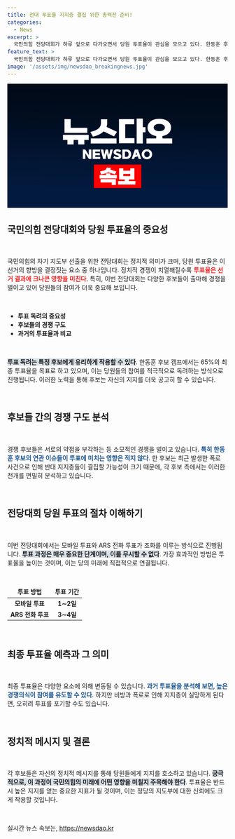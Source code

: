 ```yaml
---
title: 전대 투표율 지지층 결집 위한 총력전 준비!
categories:
  - News
excerpt: >
  국민의힘 전당대회가 하루 앞으로 다가오면서 당원 투표율이 관심을 모으고 있다. 한동훈 후보는 65% 투표율 목표를 세우고 지지를 호소하는 중. 경쟁 후보들은 최근 폭로 여파를 주목하며 당심의 향방을 주시하고 있다. 누가 당권을 쥘지 긴장감이 고조된다.
feature_text: >
  국민의힘 전당대회가 하루 앞으로 다가오면서 당원 투표율이 관심을 모으고 있다. 한동훈 후보는 65% 투표율 목표를 세우고 지지를 호소하는 중. 경쟁 후보들은 최근 폭로 여파를 주목하며 당심의 향방을 주시하고 있다. 누가 당권을 쥘지 긴장감이 고조된다.
image: '/assets/img/newsdao_breakingnews.jpg'
---
```


<p><img src="/assets/img/newsdao_breakingnews.jpg" alt="pcversion 속보" /></p>

<h2 data-ke-size="size26">국민의힘 전당대회와 당원 투표율의 중요성</h2>

<p data-ke-size="size16">&nbsp;</p>

<p>국민의힘의 차기 지도부 선출을 위한 전당대회는 정치적 의미가 크며, 당원 투표율은 이 선거의 향방을 결정짓는 요소 중 하나입니다. 정치적 경쟁이 치열해질수록 <b><span style="color: #ee2323;">투표율은 선거 결과에 크나큰 영향을 미친다</span></b>. 특히, 이번 전당대회는 다양한 후보들이 출마해 경쟁을 벌이고 있어 당원들의 참여가 더욱 중요해 보입니다. </p>

<p data-ke-size="size16">&nbsp;</p>

<div>
  <ul>
    <li><b>투표 독려의 중요성</b></li>
    <li><b>후보들의 경쟁 구도</b></li>
    <li><b>과거의 투표율과 비교</b></li>
  </ul>
</div>

<p data-ke-size="size16">&nbsp;</p>

<p><b><span style="background-color: #21538527;">투표 독려는 특정 후보에게 유리하게 작용할 수 있다</span></b>. 한동훈 후보 캠프에서는 65%의 최종 투표율을 목표로 하고 있으며, 이는 당원들의 참여를 적극적으로 독려하는 방식으로 진행됩니다. 이러한 노력을 통해 후보는 자신의 지지를 더욱 공고히 할 수 있습니다. </p>

<p data-ke-size="size16">&nbsp;</p>

<h2 data-ke-size="size26">후보들 간의 경쟁 구도 분석</h2>

<p data-ke-size="size16">&nbsp;</p>

<p>경쟁 후보들은 서로의 약점을 부각하는 등 소모적인 경쟁을 벌이고 있습니다. <b><span style="color: #1a5490;">특히 한동훈 후보의 연관 이슈들이 투표에 미치는 영향은 적지 않다</span></b>. 한 후보는 최근 발생한 폭로 사건으로 인해 반대 지지층들이 결집할 가능성이 크기 때문에, 각 후보 측에서는 이러한 전개를 면밀히 분석하고 있습니다. </p>

<p data-ke-size="size16">&nbsp;</p>

<h2 data-ke-size="size26">전당대회 당원 투표의 절차 이해하기</h2>

<p data-ke-size="size16">&nbsp;</p>

<p>이번 전당대회에서는 모바일 투표와 ARS 전화 투표가 조화를 이루는 방식으로 진행됩니다. <b><span style="background-color: #21538527;">투표 과정은 매우 중요한 단계이며, 이를 무시할 수 없다</span></b>. 가장 효과적인 방법은 투표율을 높이는 것이며, 이는 당의 미래에 직접적으로 연결됩니다. </p>

<p data-ke-size="size16">&nbsp;</p>

<table>
  <thead>
    <tr>
      <td style="text-align: center; height: 17px;"><b>투표 방법</b></td>
      <td style="text-align: center; height: 17px;"><b>투표 기간</b></td>
    </tr>
  </thead>
  <tbody>
    <tr>
      <td style="text-align: center; height: 17px;"><b>모바일 투표</b></td>
      <td style="text-align: center; height: 17px;"><b>1∼2일</b></td>
    </tr>
    <tr>
      <td style="text-align: center; height: 17px;"><b>ARS 전화 투표</b></td>
      <td style="text-align: center; height: 17px;"><b>3∼4일</b></td>
    </tr>
  </tbody>
</table>

<p data-ke-size="size16">&nbsp;</p>

<h2 data-ke-size="size26">최종 투표율 예측과 그 의미</h2>

<p data-ke-size="size16">&nbsp;</p>

<p>최종 투표율은 다양한 요소에 의해 변동될 수 있습니다. <b><span style="color: #1a5490;">과거 투표율을 분석해 보면, 높은 경쟁의식이 참여를 유도할 수 있다</span></b>. 하지만 비방과 폭로로 인해 지지층이 실망하게 된다면, 오히려 투표를 포기할 수도 있습니다. </p>

<p data-ke-size="size16">&nbsp;</p>

<h2 data-ke-size="size26">정치적 메시지 및 결론</h2>

<p data-ke-size="size16">&nbsp;</p>

<p>각 후보들은 자신의 정치적 메시지를 통해 당원들에게 지지를 호소하고 있습니다. <b><span style="background-color: #21538527;">궁극적으로, 이 과정이 국민의힘의 미래에 어떤 영향을 미칠지 주목해야 한다</span></b>. 투표율은 반드시 높은 지지를 얻는 중요한 지표가 될 것이며, 이는 정당의 지도부에 대한 신뢰에도 크게 작용할 것입니다. </p>

<p data-ke-size="size16">&nbsp;</p>
실시간 뉴스 속보는, <a href="https://newsdao.kr" rel="dofollow">https://newsdao.kr</a>


